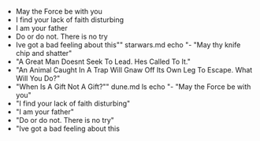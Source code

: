 - May the Force be with you
- I find your lack of faith disturbing
- I am your father
- Do or do not. There is no try
- Ive got a bad feeling about this"" starwars.md
echo "- "May thy knife chip and shatter"
- "A Great Man Doesnt Seek To Lead. Hes Called To It."
- "An Animal Caught In A Trap Will Gnaw Off Its Own Leg To Escape. What Will You Do?"
- "When Is A Gift Not A Gift?"" dune.md
ls
echo "- "May the Force be with you"
- "I find your lack of faith disturbing"
- "I am your father"
- "Do or do not. There is no try"
- "Ive got a bad feeling about this
